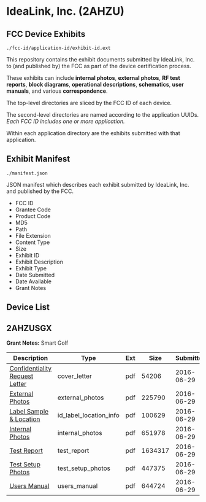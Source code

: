 # IdeaLink, Inc. (2AHZU)
## FCC Device Exhibits

```
./fcc-id/application-id/exhibit-id.ext
```

This repository contains the exhibit documents submitted by IdeaLink, Inc. to (and published by) the FCC as part of the device certification process.

These exhibits can include **internal photos**, **external photos**, **RF test reports**, **block diagrams**, **operational descriptions**, **schematics**, **user manuals**, and various **correspondence**.

The top-level directories are sliced by the FCC ID of each device.

The second-level directories are named according to the application UUIDs. *Each FCC ID includes one or more application.*

Within each application directory are the exhibits submitted with that application. 

## Exhibit Manifest

```
./manifest.json
```

JSON manifest which describes each exhibit submitted by IdeaLink, Inc. and published by the FCC.

- FCC ID
- Grantee Code
- Product Code
- MD5
- Path
- File Extension
- Content Type
- Size
- Exhibit ID
- Exhibit Description
- Exhibit Type
- Date Submitted
- Date Available
- Grant Notes

## Device List
## 2AHZUSGX
**Grant Notes:** Smart Golf

| Description | Type | Ext | Size | Submitted | Available |
| ----------- | ---- | --- | ---- | --------- | --------- |
| [Confidentiality Request Letter](2AHZUSGX/b437d289cdc40237770c4ae4377eaf48/3045018.pdf) | cover_letter | pdf | 54206 | 2016-06-29 | 2016-06-29 |
| [External Photos](2AHZUSGX/b437d289cdc40237770c4ae4377eaf48/3045019.pdf) | external_photos | pdf | 225790 | 2016-06-29 | 2016-06-29 |
| [Label Sample & Location](2AHZUSGX/b437d289cdc40237770c4ae4377eaf48/3045021.pdf) | id_label_location_info | pdf | 100629 | 2016-06-29 | 2016-06-29 |
| [Internal Photos](2AHZUSGX/b437d289cdc40237770c4ae4377eaf48/3045020.pdf) | internal_photos | pdf | 651978 | 2016-06-29 | 2016-06-29 |
| [Test Report](2AHZUSGX/b437d289cdc40237770c4ae4377eaf48/3045023.pdf) | test_report | pdf | 1634317 | 2016-06-29 | 2016-06-29 |
| [Test Setup Photos](2AHZUSGX/b437d289cdc40237770c4ae4377eaf48/3045024.pdf) | test_setup_photos | pdf | 447375 | 2016-06-29 | 2016-06-29 |
| [Users Manual](2AHZUSGX/b437d289cdc40237770c4ae4377eaf48/3045022.pdf) | users_manual | pdf | 644724 | 2016-06-29 | 2016-06-29 |
